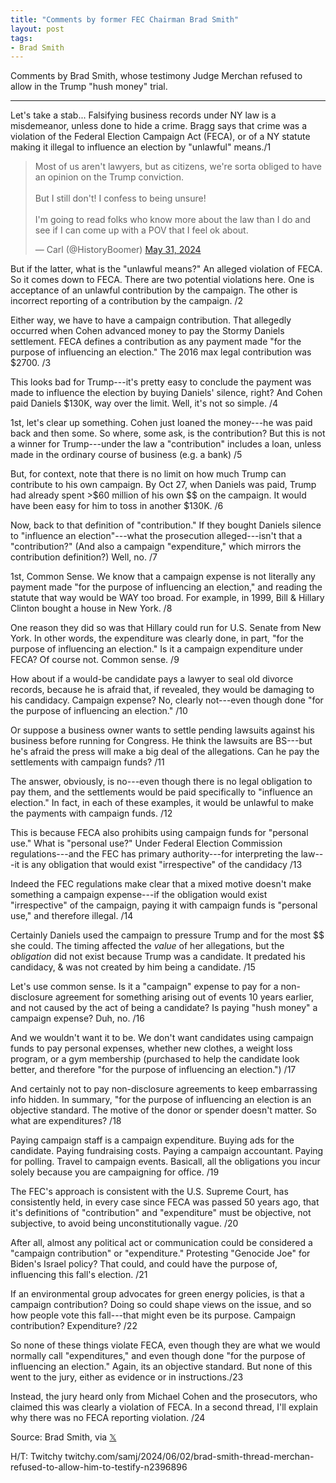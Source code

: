 ```yaml
---
title: "Comments by former FEC Chairman Brad Smith"
layout: post
tags:
- Brad Smith
---
```


Comments by Brad Smith, whose testimony Judge Merchan refused to allow in the Trump "hush money" trial.

---

Let's take a stab... Falsifying business records under NY law is a misdemeanor, unless done to hide a crime. Bragg says that crime was a violation of the Federal Election Campaign Act (FECA), or of a NY statute making it illegal to influence an election by "unlawful" means./1

<blockquote class="twitter-tweet"><p lang="en" dir="ltr">Most of us aren&#39;t lawyers, but as citizens, we&#39;re sorta obliged to have an opinion on the Trump conviction.<br /><br />But I still don&#39;t! I confess to being unsure!<br /><br />I&#39;m going to read folks who know more about the law than I do and see if I can come up with a POV that I feel ok about.</p>&mdash; Carl (@HistoryBoomer) <a href="https://twitter.com/HistoryBoomer/status/1796385063254274557?ref_src=twsrc%5Etfw">May 31, 2024</a></blockquote> <script async src="https://platform.twitter.com/widgets.js" charset="utf-8"></script>

But if the latter, what is the "unlawful means?" An alleged violation of FECA. So it comes down to FECA. There are two potential violations here. One is acceptance of an unlawful contribution by the campaign. The other is incorrect reporting of a contribution by the campaign. /2

Either way, we have to have a campaign contribution. That allegedly occurred when Cohen advanced money to pay the Stormy Daniels settlement. FECA defines a contribution as any payment made "for the purpose of influencing an election." The 2016 max legal contribution was $2700. /3

This looks bad for Trump---it's pretty easy to conclude the payment was made to influence the election by buying Daniels' silence, right? And Cohen paid Daniels $130K, way over the limit. Well, it's not so simple. /4

1st, let's clear up something. Cohen just loaned the money---he was paid back and then some. So where, some ask, is the contribution? But this is not a winner for Trump---under the law a "contribution" includes a loan, unless made in the ordinary course of business (e.g. a bank) /5

But, for context, note that there is no limit on how much Trump can contribute to his own campaign. By Oct 27, when Daniels was paid, Trump had already spent >$60 million of his own $$ on the campaign. It would have been easy for him to toss in another $130K. /6

Now, back to that definition of "contribution." If they bought Daniels silence to "influence an election"---what the prosecution alleged---isn't that a "contribution?" (And also a campaign "expenditure," which mirrors the contribution definition?) Well, no. /7

1st, Common Sense. We know that a campaign expense is not literally any payment made "for the purpose of influencing an election," and reading the statute that way would be WAY too broad. For example, in 1999, Bill & Hillary Clinton bought a house in New York. /8

One reason they did so was that Hillary could run for U.S. Senate from New York. In other words, the expenditure was clearly done, in part, "for the purpose of influencing an election." Is it a campaign expenditure under FECA? Of course not. Common sense. /9

How about if a would-be candidate pays a lawyer to seal old divorce records, because he is afraid that, if revealed, they would be damaging to his candidacy. Campaign expense? No, clearly not---even though done "for the purpose of influencing an election." /10

Or suppose a business owner wants to settle pending lawsuits against his business before running for Congress. He think the lawsuits are BS---but he's afraid the press will make a big deal of the allegations. Can he pay the settlements with campaign funds? /11

The answer, obviously, is no---even though there is no legal obligation to pay them, and the settlements would be paid specifically to "influence an election." In fact, in each of these examples, it would be unlawful to make the payments with campaign funds. /12

This is because FECA also prohibits using campaign funds for "personal use." What is "personal use?" Under Federal Election Commission regulations---and the FEC has primary authority---for interpreting the law---it is any obligation that would exist "irrespective" of the candidacy /13

Indeed the FEC regulations make clear that a mixed motive doesn't make something a campaign expense---if the obligation would exist "irrespective" of the campaign, paying it with campaign funds is "personal use," and therefore illegal. /14

Certainly Daniels used the campaign to pressure Trump and for the most $$ she could. The timing affected the *value* of her allegations, but the *obligation* did not exist because Trump was a candidate. It predated his candidacy, & was not created by him being a candidate. /15

Let's use common sense. Is it a "campaign" expense to pay for a non-disclosure agreement for something arising out of events 10 years earlier, and not caused by the act of being a candidate? Is paying "hush money" a campaign expense? Duh, no. /16

And we wouldn't want it to be. We don't want candidates using campaign funds to pay personal expenses, whether new clothes, a weight loss program, or a gym membership (purchased to help the candidate look better, and therefore "for the purpose of influencing an election.") /17

And certainly not to pay non-disclosure agreements to keep embarrassing info hidden. In summary, "for the purpose of influencing an election is an objective standard. The motive of the donor or spender doesn't matter. So what are expenditures? /18

Paying campaign staff is a campaign expenditure. Buying ads for the candidate. Paying fundraising costs. Paying a campaign accountant. Paying for polling. Travel to campaign events. Basicall, all the obligations you incur solely because you are campaigning for office. /19

The FEC's approach is consistent with the U.S. Supreme Court, has consistently held, in every case since FECA was passed 50 years ago, that it's definitions of "contribution" and "expenditure" must be objective, not subjective, to avoid being unconstitutionally vague. /20

After all, almost any political act or communication could be considered a "campaign contribution" or "expenditure." Protesting "Genocide Joe" for Biden's Israel policy? That could, and could have the purpose of, influencing this fall's election. /21

If an environmental group advocates for green energy policies, is that a campaign contribution? Doing so could shape views on the issue, and so how people vote this fall---that might even be its purpose. Campaign contribution? Expenditure? /22

So none of these things violate FECA, even though they are what we would normally call "expenditures," and even though done "for the purpose of influencing an election." Again, its an objective standard. But none of this went to the jury, either as evidence or in instructions./23

Instead, the jury heard only from Michael Cohen and the prosecutors, who claimed this was clearly a violation of FECA. In a second thread, I'll explain why there was no FECA reporting violation. /24

Source: Brad Smith, via [𝕏](https://x.com)

H/T: Twitchy twitchy.com/samj/2024/06/02/brad-smith-thread-merchan-refused-to-allow-him-to-testify-n2396896
